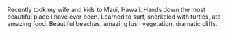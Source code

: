Recently took my wife and kids to Maui, Hawaii.
Hands down the most beautiful place I have ever been.
Learned to surf, snorkeled with turtles, ate amazing food.
Beautiful beaches, amazing lush vegetation, dramatic cliffs.
